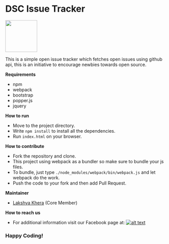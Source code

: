 # DSC Issue Tracker
<img src="https://developers.google.com/community/dsc/images/dsc_lockup.png" height="100px">

This is a simple open issue tracker which fetches open issues using github api, this is an initiative to encourage newbies towards open source. 

**Requirements**
 - npm 
 - webpack
 - bootstrap
 - popper.js
 - jquery

**How to run**

 - Move to the project directory.
 - Write `npm install` to install all the dependencies.
 - Run `index.html` on your browser.
 
**How to contribute**

 - Fork the repository and clone.
 - This project using webpack as a bundler so make sure to bundle your js files.
 - To bundle, just type `./node_modules/webpack/bin/webpack.js` and let webpack do the work.
 - Push the code to your fork and then add Pull Request.
 
**Maintainer**
- [Lakshya Khera](https://github.com/lakshyabatman) (Core Member)

**How to reach us**
- For additional information visit our Facebook page at: 
[![alt text][2.2]][2]

[2.2]: http://i.imgur.com/fep1WsG.png (http://www.facebook.com/dscjiitnoida/)

[2]: http://www.facebook.com/dscjiitnoida/

### Happy Coding!


